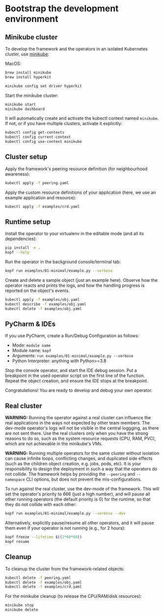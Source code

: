 # Bootstrap the development environment

## Minikube cluster

To develop the framework and the operators in an isolated Kubernetes cluster,
use [minikube](https://github.com/kubernetes/minikube):

MacOS:

```bash
brew install minikube
brew install hyperkit

minikube config set driver hyperkit
```

Start the minikube cluster:

```bash
minikube start
minikube dashboard
```

It will automatically create and activate the kubectl context named `minikube`.
If not, or if you have multiple clusters, activate it explicitly:

```bash
kubectl config get-contexts
kubectl config current-context
kubectl config use-context minikube
```


## Cluster setup

Apply the framework's peering resource definition (for neighbourhood awareness):

```bash
kubectl apply -f peering.yaml
```

Apply the custom resource definitions of your application
(here, we use an example application and resource):

```bash
kubectl apply -f examples/crd.yaml
```


## Runtime setup

Install the operator to your virtualenv in the editable mode
(and all its dependencies):

```bash
pip install -e .
kopf --help
```

Run the operator in the background console/terminal tab:

```bash
kopf run examples/01-minimal/example.py --verbose
```

Create and delete a sample object (just an example here).
Observe how the operator reacts and prints the logs,
and how the handling progress is reported on the object's events.

```bash
kubectl apply -f examples/obj.yaml
kubectl describe -f examples/obj.yaml
kubectl delete -f examples/obj.yaml
```

## PyCharm & IDEs

If you use PyCharm, create a Run/Debug Configuration as follows:

* Mode: `module name`
* Module name: `kopf`
* Arguments: `run examples/01-minimal/example.py --verbose`
* Python Interpreter: anything with Python>=3.8

Stop the console operator, and start the IDE debug session.
Put a breakpoint in the used operator script on the first line of the function.
Repeat the object creation, and ensure the IDE stops at the breakpoint.

Congratulations! You are ready to develop and debug your own operator.


## Real cluster

**WARNING:** Running the operator against a real cluster can influence
the real applications in the ways not expected by other team members.
The dev-mode operator's logs will not be visible in the central loggging,
as there are not sent there. Use the real clusters only when you have
the strong reasons to do so, such as the system resource requests
(CPU, RAM, PVC), which are not achievable in the minikube's VMs.

**WARNING:** Running multiple operators for the same cluster without isolation
can cause infinite loops, conflicting changes, and duplicated side effects
(such as the children object creation, e.g. jobs, pods, etc).
It is your responsibility to design the deployment in such a way that
the operators do not collide. The framework helps by providing the `--peering`
and `--namespace` CLI options, but does not prevent the mis-configurations.

To run against the real cluster, use the dev-mode of the framework.
This will set the operator's priority to 666 (just a high number),
and will pause all other running operators (the default priority is 0)
for the runtime, so that they do not collide with each other:

```bash
kopf run examples/01-minimal/example.py --verbose --dev
```

Alternatively, explicitly pause/resume all other operators,
and it will pause them even if your operator is not running
(e.g., for 2 hours):

```bash
kopf freeze --lifetime $((2*60*60))
kopf resume
```


## Cleanup

To cleanup the cluster from the framework-related objects:

```bash
kubectl delete -f peering.yaml
kubectl delete -f examples/obj.yaml
kubectl delete -f examples/crd.yaml
```

For the minikube cleanup (to release the CPU/RAM/disk resources):

```bash
minikube stop
minikube delete
```
